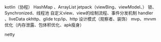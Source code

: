 kotlin（协程）
HashMap [](data_structure/HashMap.md)、ArrayList
jetpack（viewBing、viewModel、）
锁、Synchronized、线程池
自定义view、view的绘制流程、事件分发机制
handler 、liveData
okhttp、glide
tcp/ip、http
设计模式（观察者、装饰）
mvp、mvvm
优化（内存泄露、包体积优化、apk瘦身）

netty



